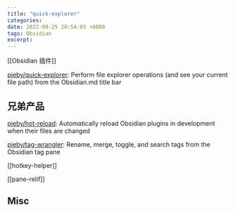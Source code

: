 ```yaml
---
title: "quick-explorer"
categories: 
date: 2022-09-25 20:54:03 +0800
tags: Obsidian
excerpt: 
---
```


[[Obsidian 插件]]


[pjeby/quick-explorer](https://github.com/pjeby/quick-explorer): Perform file explorer operations (and see your current file path) from the Obsidian.md title bar



## 兄弟产品

[pjeby/hot-reload](https://github.com/pjeby/hot-reload): Automatically reload Obsidian plugins in development when their files are changed

[pjeby/tag-wrangler](https://github.com/pjeby/tag-wrangler): Rename, merge, toggle, and search tags from the Obsidian tag pane

[[hotkey-helper]]

[[pane-relif]]



## Misc







